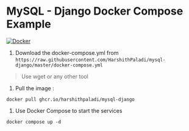 # MySQL - Django Docker Compose Example
[![Docker](https://github.com/HarshithPaladi/mysql-django/actions/workflows/docker-publish.yml/badge.svg)](https://github.com/HarshithPaladi/mysql-django/actions/workflows/docker-publish.yml)
1. Download the docker-compose.yml from 
`https://raw.githubusercontent.com/HarshithPaladi/mysql-django/master/docker-compose.yml`
> Use wget or any other tool
1. Pull the image :
```
docker pull ghcr.io/harshithpaladi/mysql-django
```
1. Use Docker Compose to start the services
```
docker compose up -d
```
